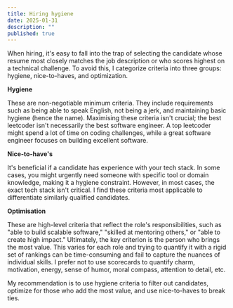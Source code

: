 ```yaml
---
title: Hiring hygiene
date: 2025-01-31
description: ""
published: true
---
```


When hiring, it's easy to fall into the trap of selecting the candidate whose resume most closely matches the job description or who scores highest on a technical challenge. To avoid this, I categorize criteria into three groups: hygiene, nice-to-haves, and optimization.

**Hygiene**

These are non-negotiable minimum criteria. They include requirements such as being able to speak English, not being a jerk, and maintaining basic hygiene (hence the name). Maximising these criteria isn't crucial; the best leetcoder isn't necessarily the best software engineer. A top leetcoder might spend a lot of time on coding challenges, while a great software engineer focuses on building excellent software.

**Nice-to-have's**

It's beneficial if a candidate has experience with your tech stack. In some cases, you might urgently need someone with specific tool or domain knowledge, making it a hygiene constraint. However, in most cases, the exact tech stack isn't critical. I find these criteria most applicable to differentiate similarly qualified candidates.

**Optimisation**

These are high-level criteria that reflect the role's responsibilities, such as "able to build scalable software," "skilled at mentoring others," or "able to create high impact." Ultimately, the key criterion is the person who brings the most value. This varies for each role and trying to quantify it with a rigid set of rankings can be time-consuming and fail to capture the nuances of individual skills. I prefer not to use scorecards to quantify charm, motivation, energy, sense of humor, moral compass, attention to detail, etc.

My recommendation is to use hygiene criteria to filter out candidates, optimize for those who add the most value, and use nice-to-haves to break ties.
